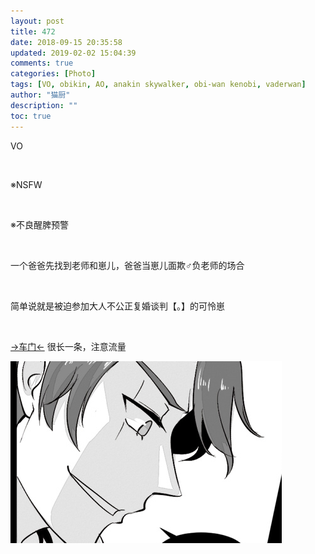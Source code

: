 ```yaml
---
layout: post
title: 472
date: 2018-09-15 20:35:58
updated: 2019-02-02 15:04:39
comments: true
categories: [Photo]
tags: [VO, obikin, AO, anakin skywalker, obi-wan kenobi, vaderwan]
author: "猫厨"
description: ""
toc: true
---
```


<p>VO</p> 
<p>&nbsp;<br /></p> 
<p>※NSFW</p> 
<p>&nbsp;<br /></p> 
<p>※不良醒脾预警</p> 
<p>&nbsp;<br /></p> 
<p>一个爸爸先找到老师和崽儿，爸爸当崽儿面欺♂负老师的场合</p> 
<p>&nbsp;<br /></p> 
<p>简单说就是被迫参加大人不公正复婚谈判【。】的可怜崽</p> 
<p>&nbsp;<br /></p> 
<p><a rel="nofollow" href="https://images-wixmp-ed30a86b8c4ca887773594c2.wixmp.com/intermediary/f/d97cf4c4-1f95-4c79-9e66-10b31d5fac97/dcyor8e-22cddb1b-7636-48fe-bb5c-0c87a8879b0f.jpg" target="_blank"  >→车门←</a>&nbsp;很长一条，注意流量</p>

![](https://raw.githubusercontent.com/alicewish/meowchain247/master/img_cVZNdzJtQk9JV2VYMmdZVjBzcE5rS2dZZG0xckw1VFFMZVkyQWQ1N1k3ZDdWNnhjWTRHNTVBPT0.png)